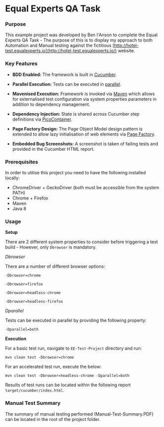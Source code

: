 

# Equal Experts QA Task

### Purpose
This example project was developed by Ben I'Anson to complete the Equal Experts QA Task - The purpose of this is to display my approach to both Automation and Manual testing against the fictitious [http://hotel-test.equalexperts.io](http://hotel-test.equalexperts.io/) website.

### Key Features
* __BDD Enabled:__ The framework is built in [Cucumber](https://cucumber.io/).


* __Parallel Execution:__ Tests can be executed in [parallel](https://cucumber.io/blog/announcing-cucumber-jvm-4-0-0/).


* __Mavenised Execution:__ Framework is invoked via [Maven](https://maven.apache.org/) which allows for externalised test configuration via system properties parameters in addition to dependency management.


* __Dependency Injection:__ State is shared across Cucumber step definitions via [PicoContainer](http://picocontainer.com/injection.html).


* __Page Factory Design:__ The Page Object Model design pattern is extended to allow lazy initialisation of web elements via [Page Factory](https://github.com/SeleniumHQ/selenium/wiki/PageFactory).



* __Embedded Bug Screenshots:__ A screenshot is taken of failing tests and provided in the Cucumber HTML report.



### Prerequisites
In order to utilise this project you need to have the following installed locally:


* ChromeDriver + GeckoDriver (both must be accessible from the system PATH)
* Chrome + Firefox
* Maven
* Java 8

### Usage
__Setup__

There are 2 different system properties to consider before triggering a test build - However, only `Dbrowser` is mandatory.

_Dbrowser_

There are a number of different browser options:


`-Dbrowser=chrome`

`-Dbrowser=firefox`

`-Dbrowser=headless-chrome`

`-Dbrowser=headless-firefox`


_Dparallel_

Tests can be executed in parallel by providing the following property:


`-Dparallel=both`

__Execution__

For a basic test run, navigate to `EE-Test-Project` directory and run:

`mvn clean test -Dbrowser=chrome`

For an accelerated test run, execute the below:

`mvn clean test -Dbrowser=headless-chrome -Dparallel=both`

Results of test runs can be located within the following report `target/cucumber/index.html`.


### Manual Test Summary
The summary of manual testing performed (Manual-Test-Summary.PDF) can be located in the root of the project folder.